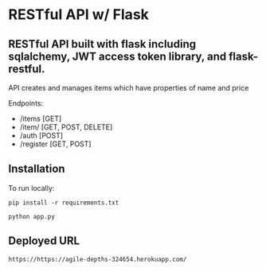 # RESTful API w/ Flask

## RESTful API built with flask including sqlalchemy, JWT access token library, and flask-restful.

API creates and manages items which have properties of name and price

Endpoints:
  - /items [GET]
  - /item/<name> [GET, POST, DELETE]
  - /auth [POST]
  - /register [GET, POST]
  

## Installation
To run locally:
```
pip install -r requirements.txt
```
```
python app.py
```

## Deployed URL
```
https://https://agile-depths-324654.herokuapp.com/
```
